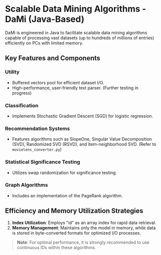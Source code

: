 # Scalable Data Mining Algorithms - DaMi (Java-Based)

DaMi is engineered in Java to facilitate scalable data mining algorithms capable of processing vast datasets (up to hundreds of millions of entries) efficiently on PCs with limited memory.

## Key Features and Components

### Utility
- Buffered vectors pool for efficient dataset I/O.
- High-performance, user-friendly text parser. (Further testing in progress)

### Classification
- Implements Stochastic Gradient Descent (SGD) for logistic regression.

### Recommendation Systems
- Features algorithms such as SlopeOne, Singular Value Decomposition (SVD), Randomized SVD (RSVD), and item-neighborhood SVD. (Refer to `movielens_converter.py`)

### Statistical Significance Testing
- Utilizes swap randomization for significance testing.

### Graph Algorithms
- Includes an implementation of the PageRank algorithm.

## Efficiency and Memory Utilization Strategies

1. **Index Utilization**: Employs "id" as an array index for rapid data retrieval.
2. **Memory Management**: Maintains only the model in memory, while data is stored in byte-converted formats for optimized I/O processes.

> **Note**: For optimal performance, it is strongly recommended to use continuous IDs within these algorithms.
